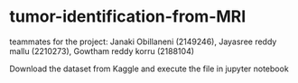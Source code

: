 # tumor-identification-from-MRI
teammates for the project: Janaki Obillaneni (2149246), Jayasree reddy mallu (2210273), Gowtham reddy korru (2188104)


Download the dataset from Kaggle and execute the file in jupyter notebook 
